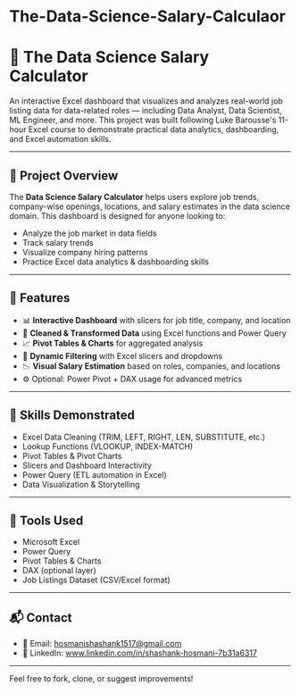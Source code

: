 # The-Data-Science-Salary-Calculaor
# 🧮 The Data Science Salary Calculator

An interactive Excel dashboard that visualizes and analyzes real-world job listing data for data-related roles — including Data Analyst, Data Scientist, ML Engineer, and more. This project was built following Luke Barousse's 11-hour Excel course to demonstrate practical data analytics, dashboarding, and Excel automation skills.

---

## 📌 Project Overview

The **Data Science Salary Calculator** helps users explore job trends, company-wise openings, locations, and salary estimates in the data science domain. This dashboard is designed for anyone looking to:
- Analyze the job market in data fields
- Track salary trends
- Visualize company hiring patterns
- Practice Excel data analytics & dashboarding skills

---

## 🔧 Features

- 📊 **Interactive Dashboard** with slicers for job title, company, and location  
- 🧼 **Cleaned & Transformed Data** using Excel functions and Power Query  
- 📈 **Pivot Tables & Charts** for aggregated analysis  
- 📂 **Dynamic Filtering** with Excel slicers and dropdowns  
- 📉 **Visual Salary Estimation** based on roles, companies, and locations  
- ⚙️ Optional: Power Pivot + DAX usage for advanced metrics

---

## 🧠 Skills Demonstrated

- Excel Data Cleaning (TRIM, LEFT, RIGHT, LEN, SUBSTITUTE, etc.)
- Lookup Functions (VLOOKUP, INDEX-MATCH)
- Pivot Tables & Pivot Charts
- Slicers and Dashboard Interactivity
- Power Query (ETL automation in Excel)
- Data Visualization & Storytelling

---

## 📎 Tools Used

- Microsoft Excel  
- Power Query  
- Pivot Tables & Charts  
- DAX (optional layer)  
- Job Listings Dataset (CSV/Excel format)

---

## 📬 Contact

- 📧 Email: hosmanishashank1517@gmail.com
- 💼 LinkedIn: www.linkedin.com/in/shashank-hosmani-7b31a6317

---
Feel free to fork, clone, or suggest improvements!
